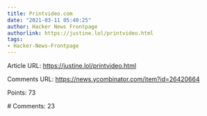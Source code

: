 ```yaml
---
title: Printvideo.com
date: "2021-03-11 05:40:25"
author: Hacker News Frontpage
authorlink: https://justine.lol/printvideo.html
tags:
- Hacker-News-Frontpage
---
```


<p>Article URL: <a href="https://justine.lol/printvideo.html">https://justine.lol/printvideo.html</a></p>
<p>Comments URL: <a href="https://news.ycombinator.com/item?id=26420664">https://news.ycombinator.com/item?id=26420664</a></p>
<p>Points: 73</p>
<p># Comments: 23</p>
